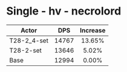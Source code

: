 # Single - hv - necrolord
| Actor | DPS | Increase |
|---|:---:|:---:|
|T28-2_4-set|14767|13.65%|
|T28-2-set|13646|5.02%|
|Base|12994|0.00%|
